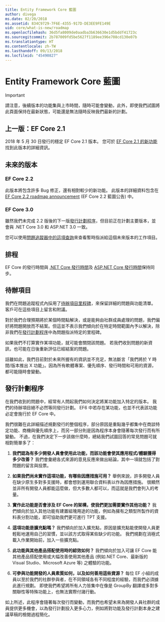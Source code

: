 ```yaml
---
title: Entity Framework Core 藍圖
author: divega
ms.date: 02/20/2018
ms.assetid: 834C9729-7F6E-4355-917D-DE3EE9FE149E
uid: core/what-is-new/roadmap
ms.openlocfilehash: 36d5fa8009de0aadba3b636630e1d5bddf41723c
ms.sourcegitcommit: 2b787009fd5be5627f1189ee396e708cd130e07b
ms.translationtype: HT
ms.contentlocale: zh-TW
ms.lasthandoff: 09/13/2018
ms.locfileid: "45490827"
---
```

# <a name="entity-framework-core-roadmap"></a>Entity Framework Core 藍圖

> [!IMPORTANT]
> 請注意，後續版本的功能集與上市時間，隨時可能會變動，此外，即使我們試圖將此頁面保持在最新狀態，可能還是無法隨時反映我們最新的計劃。

## <a name="last-release-ef-core-21"></a>上一版：EF Core 2.1

2018 年 5 月 30 日發行的穩定 EF Core 2.1 版本。 您可於 [EF Core 2.1 的新功能](xref:core/what-is-new/ef-core-2.1)找到此版本的詳細資訊。

## <a name="future-releases"></a>未來的版本

### <a name="ef-core-22"></a>EF Core 2.2

此版本將包含許多 Bug 修正，還有相對較少的新功能。 此版本的詳細資料包含在 [EF Core 2.2 roadmap announcement](https://github.com/aspnet/Announcements/issues/308) (EF Core 2.2 藍圖公告) 中。 

### <a name="ef-core-30"></a>EF Core 3.0

雖然我們未完成 2.2 版後的下一版[發行計劃程序](#release-planning-process)，但目前正在計劃主要版本，並會與 .NET Core 3.0 和 ASP.NET 3.0 一致。 

您可以使用[問題追蹤器中的這項查詢](https://github.com/aspnet/EntityFrameworkCore/issues?q=is%3Aopen+is%3Aissue+milestone%3A3.0.0+sort%3Areactions-%2B1-desc)來查看暫時指派給這個未來版本的工作項目。

## <a name="schedule"></a>排程

EF Core 的發行時間與 [.NET Core 發行時間](https://github.com/dotnet/core/blob/master/roadmap.md)及 [ASP.NET Core 發行時間](https://github.com/aspnet/Home/wiki/Roadmap)保持同步。

## <a name="backlog"></a>待辦項目

我們在問題追蹤程式內採用了[待辦項目里程碑](https://github.com/aspnet/EntityFrameworkCore/issues?q=is%3Aopen+is%3Aissue+milestone%3ABacklog+sort%3Areactions-%2B1-desc)，來保留詳細的問題與功能清單。 客戶可在這些項目上留言和附議。

對於我們合理預期將於某個時間點解決，或是能夠由社群成員處理的問題，我們偏好將問題開放而不結案。但這並不表示我們傾向於在特定時間範圍內予以解決，除非我們在[發行計劃程序](#release-planning-process)中為問題指派特定的里程碑。

如果我們不打算實作某項功能，就可能會關閉該問題。 若我們收到問題的新資訊，也可能在日後重新評估已經結案的問題。

話雖如此，我們目前對於未來所握有的資訊並不充足，無法斷言「我們將於 Y 時間/版本推出 X 功能」。因為所有軟體專案、優先順序、發行時間和可用的資源，都可能隨時會變動。

## <a name="release-planning-process"></a>發行計劃程序

在我們收到的問題中，經常有人問起我們如何決定將某功能加入特定的版本。 我們的待辦項目絕不必然等同發行計劃。 EF6 中若存在某功能，也並不代表該功能必定會施行於 EF Core 中。

我們很難在此詳細描述規劃發行的整個程序，部分原因是重點幾乎都集中在商談特定功能、商機與優先順序上，而另一部分則是因為程序本身會隨著每次發行而有所變動。 不過，在我們決定下一步該做什麼時，總結我們試圖回答的常見問題可就相對簡單多了：

1. **我們認為有多少開發人員會使用此功能，而該功能會使其應用程式/體驗獲得多少改善？** 我們會彙總各式來源的意見反應來做出結論，其中一項就包括了對問題的留言與投票。

2. **如果我們尚未實作這項功能，有哪些因應措施可用？** 舉例來說，許多開發人員在缺少原生多對多支援時，都會想到運用聯合資料表以作為因應措施。 很顯然並非所有開發人員都能這麼做，但大多數人都可以，而這就是我們會列入的考量。

3. **實作此功能是否會涉及 EF Core 的架構，使我們更加需要實作其他功能？** 我們傾向於加入其他功能有建置組塊用途的功能，例如為擁有之類型所製作的資料表分割功能，即可協助我們更可進行 TPT 支援。

4. **這項功能是擴充點嗎？** 我們傾向於加入擴充點，原因是擴充點能使開發人員更輕鬆地運用自己的習慣，並以該方式取得某些缺少的功能。 我們規劃在消極式載入作業開始前，加入一些擴充點。

5. **此功能與其他產品搭配使用時的綜效如何？** 我們傾向於加入可讓 EF Core 能其他產品搭配使用或大幅改善使用其他產品 (例如.NET Core、最新版的 Visual Studio、Microsoft Azure 等) 之體驗的功能。

6. **可參與功能開發的人員素質如何，以及如何善用這些資源？** 每位 EF 小組的成員以至於我們的社群參與者，在不同領域各有不同程度的經驗，而我們必須據此進行規劃。 即使我們希望將所有人力皆集中在像是 GroupBy 翻譯或多對多關聯性等特殊功能上，也無法實際付諸行動。

如上所述，此程序會隨著每次發行而變動，而我們也希望未來為開發人員社群的成員提供更多機會，以為發行計劃投入更多心力，例如將對功能及發行計劃本身之建議草稿的檢閱過程簡化。
